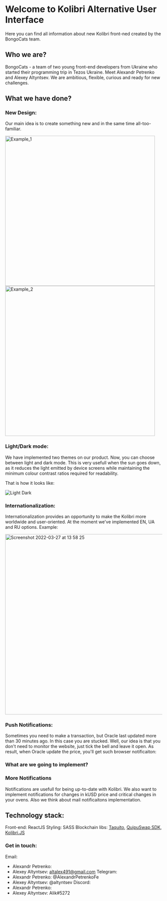 # Welcome to Kolibri Alternative User Interface

Here you can find all information about new Kolibri front-ned created by the BongoCats team.

## Who we are? 

BongoCats - a team of two young front-end developers from Ukraine who started their programming trip in Tezos Ukraine. Meet Alexandr Petrenko and Alexey Altyntsev. We are ambitious, flexible, curious and ready for new challenges.

## What we have done? 

### New Design:

Our main idea is to create something new and in the same time all-too-familiar.

<div>
<img width="480" alt="Example_1" src="https://user-images.githubusercontent.com/60012511/160279029-92079885-f646-4249-855e-cfc054e7bbc4.png">
<img width="480" alt="Example_2" src="https://user-images.githubusercontent.com/60012511/160279233-df862ebf-56ee-4da9-bd06-1a0c786d0cb1.png">
</div>


### Light/Dark mode:

We have implemented two themes on our product. Now, you can choose between light and dark mode. This is very usefull when the sun goes down, as it reduces the light emitted by device screens while maintaining the minimum colour contrast ratios required for readability.

That is how it looks like:

![Light Dark](https://user-images.githubusercontent.com/60012511/160277943-e157c820-264b-4987-9ae9-ee3b531fbb83.png)

### Internationalization:

Internationalization provides an opportunity to make the Kolibri more worldwide and user-oriented. At the moment we've implemented EN, UA and RU options.
Example:

<img width="577" alt="Screenshot 2022-03-27 at 13 58 25" src="https://user-images.githubusercontent.com/60012511/160278303-d96c5618-33e5-455c-b1af-5d3f42616911.png">

### Push Notifications:

Sometimes you need to make a transaction, but Oracle last updated more than 30 minutes ago. In this case you are stucked. Well, our idea is that you don't need to monitor the website, just tick the bell and leave it open. As result, when Oracle update the price, you'll get such browser notificaiton:

### What are we going to implement? 

### More Notifications

Notifications are usefull for being up-to-date with Kolibri. We also want to implement notifications for changes in kUSD price and critical changes in your ovens. Also we think about mail notificaitons implementation.

## Technology stack:

Front-end: ReactJS
Styling: SASS
Blockchain libs: [Taquito](https://tezostaquito.io/), [QuipuSwap SDK](https://github.com/madfish-solutions/quipuswap-sdk), [Kolibri.JS](https://github.com/Hover-Labs/kolibri-js)

### Get in touch:

Email: 
- Alexandr Petrenko:
- Alexey Altyntsev: altalex491@gmail.com
Telegram: 
- Alexandr Petrenko: @AlexandrPetrenkoFe
- Alexey Altyntsev: @altyntsev
Discord:
- Alexandr Petrenko:
- Alexey Altyntsev: Alik#5272

